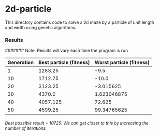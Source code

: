 # 2d-particle

This directory contains code to solve a 2d maze by a particle of unit length and width using genetic algorithms.

### Results

####### Note: Results will vary each time the program is run

Generation | Best particle (fitness) | Worst particle (fitness)
--- | --- | ---
1 | 1283.25 | -9.5
10 | 1712.75 | -10.0
20 | 3123.25 | -3.015625
30 | 4370.0 | 1.623046875
40 | 4057.125 | 72.625
50 | 4599.25 | 99.34765625

###### Best possible result = 10725. We can get closer to this by increasing the number of iterations.
